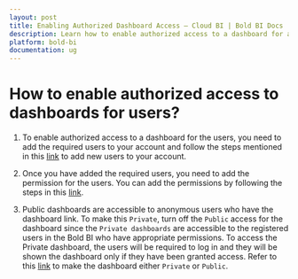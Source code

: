 ```yaml
---
layout: post
title: Enabling Authorized Dashboard Access – Cloud BI | Bold BI Docs
description: Learn how to enable authorized access to a dashboard for any users in your cloud-hosted Bold BI site.
platform: bold-bi
documentation: ug
---
```


# How to enable authorized access to dashboards for users?

1. To enable authorized access to a dashboard for the users, you need to add the required users to your account and follow the steps mentioned in this <a href="/embedded-bi/managing-resources/manage-users/#add-new-users">link</a> to add new users to your account.

2. Once you have added the required users, you need to add the permission for the users. You can add the permissions by following the steps in this [link](/embedded-bi/working-with-dashboards/share-dashboards/manage-permissions/).

3. Public dashboards are accessible to anonymous users who have the dashboard link. To make this `Private`, turn off the `Public` access for the dashboard since the `Private dashboards` are accessible to the registered users in the Bold BI who have appropriate permissions. To access the Private dashboard, the users will be required to log in and they will be shown the dashboard only if they have been granted access. Refer to this <a href="/embedded-bi/working-with-dashboards/share-dashboards/public-dashboards/#make-private">link</a> to make the dashboard either `Private` or `Public`.


